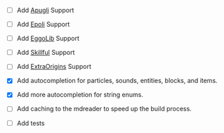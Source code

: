 - [ ] Add [Apugli](https://apugli.readthedocs.io/en/latest/) Support
- [ ] Add [Epoli](https://epoli-docs.readthedocs.io/en/latest/) Support
- [ ] Add [EggoLib](https://eggolib.github.io/latest/) Support
- [ ] Add [Skillful](https://skillful-docs.readthedocs.io/en/latest/) Support
- [ ] Add [ExtraOrigins](https://github.com/MoriyaShiine/extra-origins/wiki) Support

- [x] Add autocompletion for particles, sounds, entities, blocks, and items.
- [x] Add more autocompletion for string enums.
- [ ] Add caching to the mdreader to speed up the build process.

- [ ] Add tests